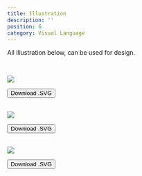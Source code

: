 ```yaml
---
title: Illustration
description: ''
position: 6
category: Visual Language
---
```


<alert>All illustration below, can be used for design.</alert>

<br />

![](/assets/illustration/illustration-01.svg)
<div class="mt-3 mb-8">
    <a href="/assets/illustration/illustration-01.svg" target="_blank"><button class="px-4 py-2 bg-primary-500 hover:bg-primary-600 transition-all duration-200 text-white rounded mr-1">Download .SVG</button></a>
    <!-- <a href="/assets/logo-primary.png" target="_blank"><button class="px-4 py-2 bg-primary-500 hover:bg-primary-600 transition-all duration-200 text-white rounded">Download .SVG</button></a> -->
</div>
<br />

![](/assets/illustration/illustration-02.svg)
<div class="mt-3 mb-8">
    <a href="/assets/illustration/illustration-02.svg" target="_blank"><button class="px-4 py-2 bg-primary-500 hover:bg-primary-600 transition-all duration-200 text-white rounded mr-1">Download .SVG</button></a>
    <!-- <a href="/assets/logo-primary.png" target="_blank"><button class="px-4 py-2 bg-primary-500 hover:bg-primary-600 transition-all duration-200 text-white rounded">Download .SVG</button></a> -->
</div>
<br />

![](/assets/illustration/illustration-03.svg)
<div class="mt-3 mb-8">
    <a href="/assets/illustration/illustration-03.svg" target="_blank"><button class="px-4 py-2 bg-primary-500 hover:bg-primary-600 transition-all duration-200 text-white rounded mr-1">Download .SVG</button></a>
    <!-- <a href="/assets/logo-primary.png" target="_blank"><button class="px-4 py-2 bg-primary-500 hover:bg-primary-600 transition-all duration-200 text-white rounded">Download .SVG</button></a> -->
</div>
<br />